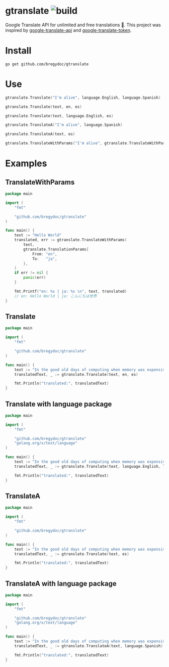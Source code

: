 # gtranslate ![build](https://travis-ci.com/bregydoc/gtranslate.svg?branch=master)

Google Translate API for unlimited and free translations 📢.
This project was inspired by [google-translate-api](https://github.com/matheuss/google-translate-api) and [google-translate-token](https://github.com/matheuss/google-translate-token).

# Install

    go get github.com/bregydoc/gtranslate

# Use

```go
gtranslate.Translate("I'm alive", language.English, language.Spanish)
```

```go
gtranslate.Translate(text, en, es)
```

```go
gtranslate.Translate(text, language.English, es)
```

```go
gtranslate.TranslateA("I'm alive", language.Spanish)
```

```go
gtranslate.TranslateA(text, es)
```

```go
gtranslate.TranslateWithParams("I'm alive", gtranslate.TranslateWithParams{From: "en", To: "es"})
```


# Examples

## TranslateWithParams

```go
package main

import (
	"fmt"

	"github.com/bregydoc/gtranslate"
)

func main() {
	text := "Hello World"
	translated, err := gtranslate.TranslateWithParams(
		text,
		gtranslate.TranslationParams{
			From: "en",
			To:   "ja",
		},
	)
	if err != nil {
		panic(err)
	}

	fmt.Printf("en: %s | ja: %s \n", text, translated)
	// en: Hello World | ja: こんにちは世界
}
```

## Translate

```go
package main

import (
	"fmt"

	"github.com/bregydoc/gtranslate"
)

func main() {
	text := "In the good old days of computing when memory was expensive and processing power was at premium, hacking on bits directly was the preferred (in some cases the only) way to process information. Today, direct bit manipulation is still crucial in many computing use cases such as low-level system programming, image processing, cryptography, etc."
	translatedText, _ := gtranslate.Translate(text, en, es)

	fmt.Println("translated:", translatedText)
}
```

## Translate with language package

```go
package main

import (
	"fmt"

	"github.com/bregydoc/gtranslate"
	"golang.org/x/text/language"
)

func main() {
	text := "In the good old days of computing when memory was expensive and processing power was at premium, hacking on bits directly was the preferred (in some cases the only) way to process information. Today, direct bit manipulation is still crucial in many computing use cases such as low-level system programming, image processing, cryptography, etc."
	translatedText, _ := gtranslate.Translate(text, language.English, language.Spanish)

	fmt.Println("translated:", translatedText)
}
```

## TranslateA

```go
package main

import (
	"fmt"

	"github.com/bregydoc/gtranslate"
)

func main() {
	text := "In the good old days of computing when memory was expensive and processing power was at premium, hacking on bits directly was the preferred (in some cases the only) way to process information. Today, direct bit manipulation is still crucial in many computing use cases such as low-level system programming, image processing, cryptography, etc."
	translatedText, _ := gtranslate.Translate(text, es)

	fmt.Println("translated:", translatedText)
}
```

## TranslateA with language package

```go
package main

import (
	"fmt"

	"github.com/bregydoc/gtranslate"
	"golang.org/x/text/language"
)

func main() {
	text := "In the good old days of computing when memory was expensive and processing power was at premium, hacking on bits directly was the preferred (in some cases the only) way to process information. Today, direct bit manipulation is still crucial in many computing use cases such as low-level system programming, image processing, cryptography, etc."
	translatedText, _ := gtranslate.TranslateA(text, language.Spanish)

	fmt.Println("translated:", translatedText)
}
```